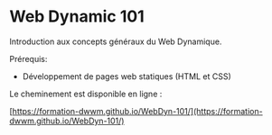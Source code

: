# Web Dynamic 101

Introduction aux concepts généraux du Web Dynamique.

Prérequis:
- Développement de pages web statiques (HTML et CSS)

Le cheminement est disponible en ligne : 

[https://formation-dwwm.github.io/WebDyn-101/](https://formation-dwwm.github.io/WebDyn-101/)